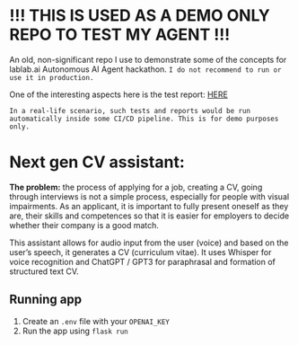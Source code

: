 # !!! THIS IS USED AS A DEMO ONLY REPO TO TEST MY AGENT !!!
An old, non-significant repo I use to demonstrate some of the concepts for lablab.ai Autonomous AI Agent hackathon.
```I do not recommend to run or use it in production.```

One of the interesting aspects here is the test report: [HERE](report.html)

```In a real-life scenario, such tests and reports would be run automatically inside some CI/CD pipeline. This is for demo purposes only.```

# Next gen CV assistant:

**The problem:** the process of applying for a job, creating a CV, going through interviews is not a simple process, especially for people with visual impairments. As an applicant, it is important to fully present oneself as they are, their skills and competences so that it is easier for employers to decide whether their company is a good match.

This assistant allows for audio input from the user (voice) and based on the user’s speech, it generates a CV (curriculum vitae). It uses Whisper for voice recognition and ChatGPT / GPT3 for paraphrasal and formation of structured text CV.

## Running app

1. Create an `.env` file with your `OPENAI_KEY`
2. Run the app using `flask run`
